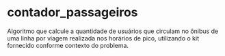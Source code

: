 # contador_passageiros
Algoritmo que calcule a quantidade de usuários que circulam no ônibus de uma linha por viagem realizada nos horários de pico, utilizando o kit fornecido conforme contexto do problema.
